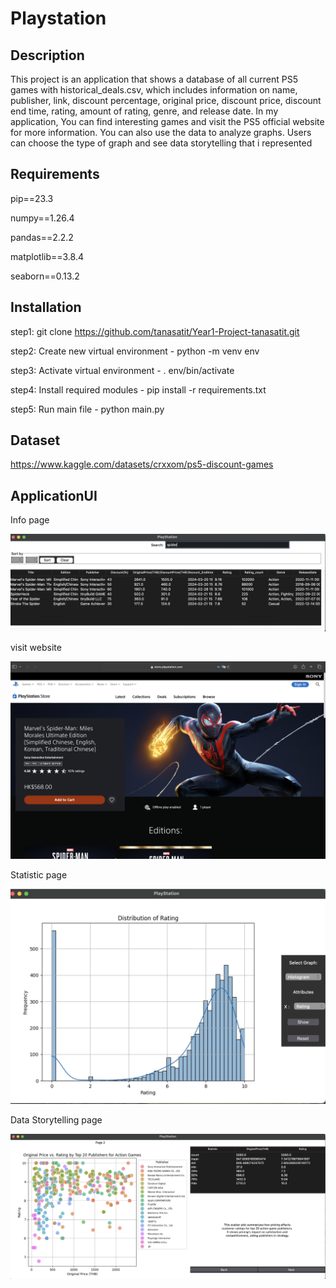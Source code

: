 # Playstation
## Description
This project is an application that shows a database of all current PS5 games 
with historical_deals.csv, which includes information on name, publisher, link, discount percentage, 
original price, discount price, discount end time, rating, amount of rating, genre, and release date. 
In my application, You can find interesting games and visit the PS5 official website for more information. 
You can also use the data to analyze graphs. Users can choose the type of graph and see 
data storytelling that i represented 

## Requirements
pip==23.3

numpy==1.26.4

pandas==2.2.2

matplotlib==3.8.4

seaborn==0.13.2

## Installation

step1: git clone https://github.com/tanasatit/Year1-Project-tanasatit.git

step2: Create new virtual environment - python -m venv env

step3: Activate virtual environment - . env/bin/activate

step4: Install required modules - pip install -r requirements.txt

step5: Run main file - python main.py

## Dataset
https://www.kaggle.com/datasets/crxxom/ps5-discount-games

## ApplicationUI

Info page

![img.png](Image/info1.png)

visit website

![img.png](Image/info2.png)


Statistic page

![img.png](Image/statistic.png)


Data Storytelling page

![img.png](Image/data_story.png)
